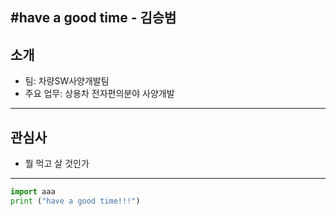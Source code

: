 #have a good time - 김승범 
---
## 소개
- 팀: 차량SW사양개발팀
- 주요 업무: 상용차 전자편의분야 사양개발
---
## 관심사
- 뭘 먹고 살 것인가
---

```python
import aaa
print ("have a good time!!!")
```